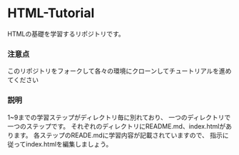 # HTML-Tutorial
HTMLの基礎を学習するリポジトリです。

### 注意点
このリポジトリをフォークして各々の環境にクローンしてチュートリアルを進めてください

### 説明
1~9までの学習ステップがディレクトリ毎に別れており、
一つのディレクトリで一つのステップです。
それぞれのディレクトリにREADME.md、index.htmlがあります。
各ステップのREADE.mdに学習内容が記載されていますので、
指示に従ってindex.htmlを編集しましょう。
